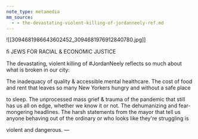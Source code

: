 ```yaml
---
note_type: metamedia
mm_source:
  - - the-devastating-violent-killing-of-jordanneely-ref.md
---
```


![[3094681986643602452_3094681976912840780.jpg]]

ﬁ JEWS FOR RACIAL &
ECONOMIC JUSTICE

The devastating, violent killing of #JordanNeely
reflects so much about what is broken in our city:

The inadequacy of quality & accessible mental
healthcare. The cost of food and rent that leaves so
many New Yorkers hungry and without a safe place

to sleep. The unprocessed mass grief & trauma of
the pandemic that still has us all on edge, whether
we know it or not. The dehumanizing and fear-
mongering headlines. The harsh statements from the
mayor that tell us anyone behaving out of the
ordinary or who looks like they're struggling is

violent and dangerous.
—

